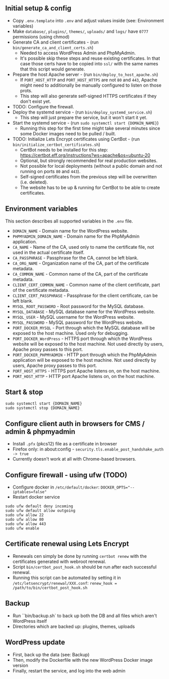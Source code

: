 ## Initial setup & config

* Copy `.env.template` into `.env` and adjust values inside (see: Environment variables)
* Make `database/`, `plugins/`, `themes/`, `uploads/` and `logs/` have `0777` permissions (using chmod)
* Generate CA and client certificates - (run `bin/generate_ca_and_client_certs.sh`)
  * Needed to access WordPress Admin and PhpMyAdmin.
  * It's possible skip these steps and reuse existing certificates.
    In that case those certs have to be copied into `ssl/` with the same names that this script would generate.
* Prepare the host Apache server - (run `bin/deploy_to_host_apache.sh`)
  * If `PORT_HOST_HTTP` and `PORT_HOST_HTTPS` are not `80` and `443`, Apache might need to additionally be manually configured to listen on those prots.
  * This step will also generate self-signed HTTPS certificates if they don't exist yet.
* TODO: Configure the firewall.
* Deploy the systemd service - (run `bin/deploy_systemd_service.sh`)
  * This step will just prepare the service, but it won't start it yet.
* Start the systemd service - (run `sudo systemctl start {DOMAIN_NAME}`)
  * Running this step for the first time might take several minutes since some Docker images need to be pulled / built.
* TODO: Initialize Lets Encrypt certificates using CertBot - (run `bin/initialize_certbot_certificates.sh`)
  * CertBot needs to be installed for this step: https://certbot.eff.org/instructions?ws=apache&os=ubuntu-20
  * Optional, but strongly recommended for real production websites.
  * Not possible for local deployments (without a public domain and not running on ports `80` and `443`).
  * Self-signed certificates from the previous step will be overwritten (i.e. deleted).
  * The website has to be up & running for CertBot to be able to create certificates.


## Environment variables

This section describes all supported variables in the `.env` file.

* `DOMAIN_NAME` - Domain name for the WordPress website.
* `PHPMYADMIN_DOMAIN_NAME` - Domain name for the PhpMyAdmin application.
* `CA_NAME` - Name of the CA, used only to name the certificate file, not used in the actual certificate itself.
* `CA_PASSPHRASE` - Passphrase for the CA, cannot be left blank.
* `CA_ORG_NAME` - Organization name of the CA, part of the certificate metadata.
* `CA_COMMON_NAME` - Common name of the CA, part of the certificate metadata.
* `CLIENT_CERT_COMMON_NAME` - Common name of the client certificate, part of the certificate metadata.
* `CLIENT_CERT_PASSPHRASE` - Passphrase for the client certificate, can be left blank.
* `MYSQL_ROOT_PASSWORD` - Root password for the MySQL database.
* `MYSQL_DATABASE` - MySQL database name for the WordPress website.
* `MYSQL_USER` - MySQL username for the WordPress website.
* `MYSQL_PASSWORD` - MySQL password for the WordPress website.
* `PORT_DOCKER_MYSQL` - Port through which the MySQL database will be exposed to the host machine. Used only for debugging.
* `PORT_DOCKER_WordPress` - HTTPS port through which the WordPress website will be exposed to the host machine. Not used directly by users, Apache proxy passes to this port.
* `PORT_DOCKER_PHPMYADMIN` - HTTP port through which the PhpMyAdmin application will be exposed to the host machine. Not used directly by users, Apache proxy passes to this port.
* `PORT_HOST_HTTPS` - HTTPS port Apache listens on, on the host machine.
* `PORT_HOST_HTTP` - HTTP port Apache listens on, on the host machine.


## Start & stop

```
sudo systemctl start {DOMAIN_NAME}
sudo systemctl stop {DOMAIN_NAME}
```


## Configure client auth in browsers for CMS / admin & phpmyadmin

* Install `.pfx` (pkcs12) file as a certificate in browser
* Firefox only: in about:config - `security.tls.enable_post_handshake_auth -> true`
* Currently doesn't work at all with Chrome-based browsers.


## Configure firewall - using ufw (TODO)

* Configure docker in `/etc/default/docker`: `DOCKER_OPTS="--iptables=false"`
* Restart docker service

```
sudo ufw default deny incoming
sudo ufw default allow outgoing
sudo ufw allow 22
sudo ufw allow 80
sudo ufw allow 443
sudo ufw enable
```


## Certificate renewal using Lets Encrypt

* Renewals cen simply be done by running `certbot renew` with the certificates generated with webroot renewal.
* Script `bin/certbot_post_hook.sh` should be run after each successful renewal.
* Running this script can be automated by setting it in `/etc/letsencrypt/renewal/XXX.conf`:
  `renew_hook = /path/to/bin/certbot_post_hook.sh`


## Backup

* Run ``bin/backup.sh` to back up both the DB and all files which aren't WordPress itself
* Directories which are backed up: plugins, themes, uploads


## WordPress update

* First, back up the data (see: Backup)
* Then, modify the Dockerfile with the new WordPress Docker image version
* Finally, restart the service, and log into the web admin
